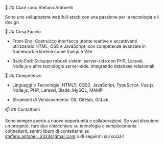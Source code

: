 👋 ## Ciao! sono Stefano Antonelli

Sono uno sviluppatore web full-stack con una passione per la tecnologia e il design


🚀 ## Cosa Faccio

- Front-End: Costruisco interfacce utente reattive e accattivanti utilizzando HTML, CSS e JavaScript, con competenze avanzate in framework e librerie come Vue.js e Vite

- Back-End: Sviluppo robusti sistemi server-side con PHP, Laravel, Node.js e altre tecnologie server-side, integrando database relazionali

🔧 ## Competenze

- Linguaggi e Tecnologie: HTML5, CSS3, JavaScript, TypeScript, Vue.js, Node.js, PHP, Laravel, Blade, MySQL, MAMP

- Strumenti di Versionamento: Git, GitHub, GitLab

📫 ## Contattami

Sono sempre aperto a nuove opportunità e collaborazioni. Se vuoi discutere un progetto, fare due chiacchiere su tecnologia o semplicemente connetterti, sentiti libero di contattarmi su stefano.antonelli.2024@gmail.com o di seguirmi sui social!
<!---
StefanoAntonelli93/StefanoAntonelli93 is a ✨ special ✨ repository because its `README.md` (this file) appears on your GitHub profile.
You can click the Preview link to take a look at your changes.
--->
